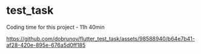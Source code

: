 # test_task

Coding time for this project - 11h 40min


https://github.com/dobrunov/flutter_test_task/assets/98588940/b64e7b41-af28-420e-895e-676a5d0ff185


